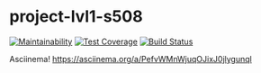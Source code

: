 # project-lvl1-s508
[![Maintainability](https://api.codeclimate.com/v1/badges/08e48ac133cc3f8c3e49/maintainability)](https://codeclimate.com/github/Yuran-Luk/project-lvl1-s508/maintainability)
[![Test Coverage](https://api.codeclimate.com/v1/badges/08e48ac133cc3f8c3e49/test_coverage)](https://codeclimate.com/github/Yuran-Luk/project-lvl1-s508/test_coverage)
[![Build Status](https://travis-ci.org/Yuran-Luk/project-lvl1-s508.svg?branch=master)](https://travis-ci.org/Yuran-Luk/project-lvl1-s508)

Asciinema!
https://asciinema.org/a/PefvWMnWjuqOJixJ0jlygunql
